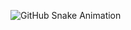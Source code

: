 ![GitHub Snake Animation](https://github.com/Jhonatas-de-Freitas/Jhonatas-de-Freitas/blob/output/github-contribution-grid-snake.svg)
